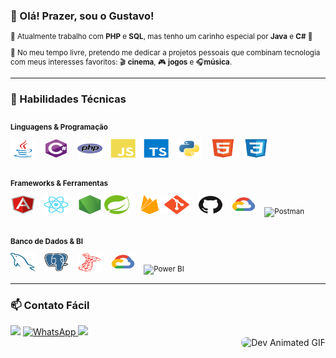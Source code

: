 <h3>👋 Olá! Prazer, sou o Gustavo!</h3>  


<small>
  <p>🔭 Atualmente trabalho com <strong>PHP</strong> e <strong>SQL</strong>, mas tenho um carinho especial por <strong>Java</strong> e <strong>C#</strong> 💙</p>
  <p>📖 No meu tempo livre, pretendo me dedicar a projetos pessoais que combinam tecnologia com meus interesses favoritos: 🎬 <strong>cinema</strong>, 🎮 <strong>jogos</strong> e 🎧<strong>música</strong>.</p>
</small>

---

<h3>💬 Habilidades Técnicas</h3>

<small>
<div style="display: flex; flex-direction: column; gap: 20px;">

  <div>
    <p><strong>Linguagens & Programação</strong></p>
    <img src="https://raw.githubusercontent.com/devicons/devicon/master/icons/java/java-original.svg" height="30" width="40" style="margin-right:10px;" alt="Java"/>
    <img src="https://raw.githubusercontent.com/devicons/devicon/master/icons/csharp/csharp-original.svg" height="30" width="40" style="margin-right:10px;" alt="C#"/>
    <img src="https://raw.githubusercontent.com/devicons/devicon/master/icons/php/php-original.svg" height="30" width="40" style="margin-right:10px;" alt="PHP"/>
    <img src="https://raw.githubusercontent.com/devicons/devicon/master/icons/javascript/javascript-plain.svg" height="30" width="40" style="margin-right:10px;" alt="JavaScript"/>
    <img src="https://raw.githubusercontent.com/devicons/devicon/master/icons/typescript/typescript-plain.svg" height="30" width="40" style="margin-right:10px;" alt="TypeScript"/>
    <img src="https://raw.githubusercontent.com/devicons/devicon/master/icons/python/python-original.svg" height="30" width="40" style="margin-right:10px;" alt="Python"/>
    <img src="https://raw.githubusercontent.com/devicons/devicon/master/icons/html5/html5-original.svg" height="30" width="40" style="margin-right:10px;" alt="HTML5"/>
    <img src="https://raw.githubusercontent.com/devicons/devicon/master/icons/css3/css3-original.svg" height="30" width="40" style="margin-right:10px;" alt="CSS3"/>
  </div>

  <div>
    <p><strong>Frameworks & Ferramentas</strong></p>
    <img src="https://raw.githubusercontent.com/devicons/devicon/master/icons/angularjs/angularjs-original.svg" height="30" width="40" style="margin-right:10px;" alt="Angular"/>
    <img src="https://raw.githubusercontent.com/devicons/devicon/master/icons/react/react-original.svg" height="30" width="40" style="margin-right:10px;" alt="React"/>
    <img src="https://raw.githubusercontent.com/devicons/devicon/master/icons/nodejs/nodejs-original.svg" height="30" width="40" alt="Node.js"/>
    <img src="https://raw.githubusercontent.com/devicons/devicon/master/icons/spring/spring-original.svg" height="30" width="40" style="margin-right:10px;" alt="Spring Boot"/>
    <img src="https://raw.githubusercontent.com/devicons/devicon/master/icons/firebase/firebase-plain.svg" height="30" width="40" alt="Firebase"/>
    <img src="https://raw.githubusercontent.com/devicons/devicon/master/icons/git/git-original.svg" height="30" width="40" style="margin-right:10px;" alt="Git"/>
    <img src="https://raw.githubusercontent.com/devicons/devicon/master/icons/github/github-original.svg" height="30" width="40" style="margin-right:10px;" alt="GitHub"/>
    <img src="https://raw.githubusercontent.com/devicons/devicon/master/icons/googlecloud/googlecloud-original.svg" height="30" width="40" style="margin-right:10px;" alt="GCP"/>
    <img src="https://cdn.jsdelivr.net/gh/devicons/devicon/icons/postman/postman-original.svg" height="30" width="40" style="margin-right:10px;" alt="Postman"/>
  </div>

  <div>
    <p><strong>Banco de Dados & BI</strong></p>
    <img src="https://raw.githubusercontent.com/devicons/devicon/master/icons/mysql/mysql-original.svg" height="30" width="40" style="margin-right:10px;" alt="MySQL"/>
    <img src="https://raw.githubusercontent.com/devicons/devicon/master/icons/postgresql/postgresql-original.svg" height="30" width="40" style="margin-right:10px;" alt="PostgreSQL"/>
    <img src="https://raw.githubusercontent.com/devicons/devicon/master/icons/microsoftsqlserver/microsoftsqlserver-plain.svg" height="30" width="40" style="margin-right:10px;" alt="SQL Server"/>
    <img src="https://raw.githubusercontent.com/devicons/devicon/master/icons/googlecloud/googlecloud-original.svg" height="30" width="40" style="margin-right:10px;" alt="BigQuery"/>
    <img src="https://raw.githubusercontent.com/microsoft/PowerBI-Icons/main/SVG/Power-BI.svg" height="30" width="40" style="margin-right:10px;" alt="Power BI"/>
  </div>

</div>
</small>

---

<h3>📫 Contato Fácil</h3>

<div> 
  <a href = "mailto:gustavoliveira404@gmail.com"><img src="https://img.shields.io/badge/-Gmail-%23333?style=for-the-badge&logo=gmail&logoColor=red" target="_blank"></a>
  <a href="https://wa.me/5511946844618" target="_blank"> <img src="https://img.shields.io/badge/WhatsApp-25D366?style=for-the-badge&logo=whatsapp&logoColor=white" alt="WhatsApp"/> </a>
  <a href="https://www.linkedin.com/in/gustavo-de-oliveira-gdo/" target="_blank"><img src="https://img.shields.io/badge/-LinkedIn-%230077B5?style=for-the-badge&logo=linkedin&logoColor=white" target="_blank"></a> 
</div>

<div align="right">
  <img src="https://media3.giphy.com/media/v1.Y2lkPTc5MGI3NjExcWxhOXhiMXJ5eWN5bmFuYnljeG90dDZxZHhjZ2RlejRydnNqN3BrbyZlcD12MV9pbnRlcm5hbF9naWZfYnlfaWQmY3Q9Zw/QXwtfadqo7wbfmT46H/giphy.gif" width="100px" style="border-radius: 12px;" alt="Dev Animated GIF"/>
</div>
